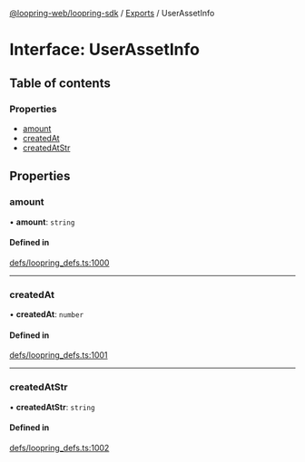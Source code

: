 [@loopring-web/loopring-sdk](../README.md) / [Exports](../modules.md) / UserAssetInfo

# Interface: UserAssetInfo

## Table of contents

### Properties

- [amount](UserAssetInfo.md#amount)
- [createdAt](UserAssetInfo.md#createdat)
- [createdAtStr](UserAssetInfo.md#createdatstr)

## Properties

### amount

• **amount**: `string`

#### Defined in

[defs/loopring_defs.ts:1000](https://github.com/Loopring/loopring_sdk/blob/4fed49a/src/defs/loopring_defs.ts#L1000)

___

### createdAt

• **createdAt**: `number`

#### Defined in

[defs/loopring_defs.ts:1001](https://github.com/Loopring/loopring_sdk/blob/4fed49a/src/defs/loopring_defs.ts#L1001)

___

### createdAtStr

• **createdAtStr**: `string`

#### Defined in

[defs/loopring_defs.ts:1002](https://github.com/Loopring/loopring_sdk/blob/4fed49a/src/defs/loopring_defs.ts#L1002)
